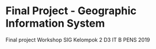 # Final Project - Geographic Information System

Final project Workshop SIG Kelompok 2 D3 IT B PENS 2019